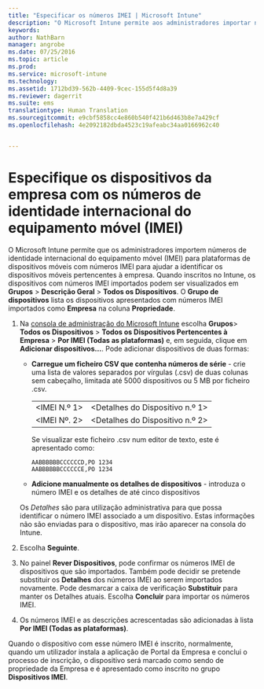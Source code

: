 ```yaml
---
title: "Especificar os números IMEI | Microsoft Intune"
description: "O Microsoft Intune permite aos administradores importar números IMEI para plataformas de dispositivos móveis para ajudar a identificar os dispositivos móveis pertencentes à empresa"
keywords: 
author: NathBarn
manager: angrobe
ms.date: 07/25/2016
ms.topic: article
ms.prod: 
ms.service: microsoft-intune
ms.technology: 
ms.assetid: 1712bd39-562b-4409-9cec-155d5f4d8a39
ms.reviewer: dagerrit
ms.suite: ems
translationtype: Human Translation
ms.sourcegitcommit: e9cbf5858cc4e860b540f421b6d463b8e7a429cf
ms.openlocfilehash: 4e2092182dbda4523c19afeabc34aa0166962c40


---
```


# Especifique os dispositivos da empresa com os números de identidade internacional do equipamento móvel (IMEI)
O Microsoft Intune permite que os administradores importem números de identidade internacional do equipamento móvel (IMEI) para plataformas de dispositivos móveis com números IMEI para ajudar a identificar os dispositivos móveis pertencentes à empresa. Quando inscritos no Intune, os dispositivos com números IMEI importados podem ser visualizados em **Grupos** > **Descrição Geral** > **Todos os Dispositivos**. O **Grupo de dispositivos** lista os dispositivos apresentados com números IMEI importados como **Empresa** na coluna **Propriedade**.

1. Na [consola de administração do Microsoft Intune](http://manage.microsoft.com) escolha **Grupos**&gt; **Todos os Dispositivos** &gt; **Todos os Dispositivos Pertencentes à Empresa** &gt; **Por IMEI (Todas as plataformas)** e, em seguida, clique em **Adicionar dispositivos…**. Pode adicionar dispositivos de duas formas:

    -   **Carregue um ficheiro CSV que contenha números de série** - crie uma lista de valores separados por vírgulas (.csv) de duas colunas sem cabeçalho, limitada até 5000 dispositivos ou 5 MB por ficheiro .csv.

        |||
        |-|-|
        |&lt;IMEI N.º 1&gt;|&lt;Detalhes do Dispositivo n.º 1&gt;|
        |&lt;IMEI Nº. 2&gt;|&lt;Detalhes do Dispositivo n.º 2&gt;|
        Se visualizar este ficheiro .csv num editor de texto, este é apresentado como:

        ```
        AABBBBBBCCCCCCD,PO 1234
        AABBBBBBCCCCCCE,PO 1234
        ```

    -   **Adicione manualmente os detalhes de dispositivos** - introduza o número IMEI e os detalhes de até cinco dispositivos

   Os *Detalhes* são para utilização administrativa para que possa identificar o número IMEI associado a um dispositivo. Estas informações não são enviadas para o dispositivo, mas irão aparecer na consola do Intune.

2.   Escolha **Seguinte**.
3.  No painel **Rever Dispositivos**, pode confirmar os números IMEI de dispositivos que são importados. Também pode decidir se pretende substituir os **Detalhes** dos números IMEI ao serem importados novamente. Pode desmarcar a caixa de verificação **Substituir** para manter os Detalhes atuais. Escolha **Concluir** para importar os números IMEI.
4.  Os números IMEI e as descrições acrescentadas são adicionadas à lista **Por IMEI (Todas as plataformas)**.

Quando o dispositivo com esse número IMEI é inscrito, normalmente, quando um utilizador instala a aplicação de Portal da Empresa e conclui o processo de inscrição, o dispositivo será marcado como sendo de propriedade da Empresa e é apresentado como inscrito no grupo **Dispositivos IMEI**.



<!--HONumber=Jul16_HO4-->


